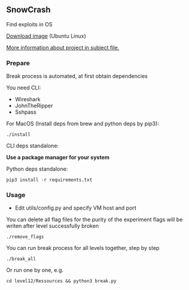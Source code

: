 ## SnowCrash

Find exploits in OS

[Download image](https://projects.intra.42.fr/uploads/document/document/2944/SnowCrash.iso) (Ubuntu Linux)

[More information about project in subject file.](https://cdn.intra.42.fr/pdf/pdf/19578/en.subject.pdf)

### Prepare

Break process is automated, at first obtain dependencies

You need CLI:
- Wireshark
- JohnTheRipper
- Sshpass

For MacOS (Install deps from brew and python deps by pip3):

```shell
./install
```

CLI deps standalone:

**Use a package manager for your system** 

Python deps standalone:

```shell
pip3 install -r requirements.txt
```

### Usage

- Edit utils/config.py and specify VM host and port

You can delete all flag files for the purity of the experiment flags will be writen after level successfully broken
```shell
./remove_flags
```

You can run break process for all levels together, step by step

```shell
./break_all
```

Or run one by one, e.g.
```shell
cd level12/Ressources && python3 break.py
```
